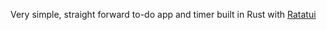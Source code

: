 Very simple, straight forward to-do app and timer built in Rust with [Ratatui](https://ratatui.rs/) 